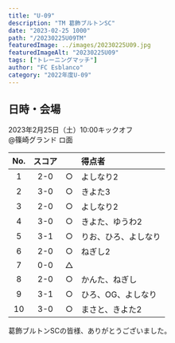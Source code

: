 ```yaml
---
title: "U-09"
description: "TM 葛飾ブルトンSC"
date: "2023-02-25 1000"
path: "/20230225U09TM"
featuredImage: ../images/20230225U09.jpg
featuredImageAlt: "20230225U09"
tags: ["トレーニングマッチ"]
author: "FC Esblanco"
category: "2022年度U-09"
---
```


## 日時・会場

2023年2月25日（土）10:00キックオフ  
@篠崎グランド ロ面

| No.| スコア |   | 得点者  |
|:--:|:------:|:-:|:--------|
| 1  | 2-0 | ○ |よしなり2|
| 2  | 3-0 | ○ |きよた3|
| 3  | 2-0 | ○ |よしなり2|
| 4  | 3-0 | ○ |きよた、ゆうわ2|
| 5  | 3-1 | ○ |りお、ひろ、よしなり|
| 6  | 2-0 | ○ |ねぎし2|
| 7  | 0-0 | △ ||
| 8  | 2-0 | ○ |かんた、ねぎし|
| 9  | 3-1 | ○ |ひろ、OG、よしなり|
| 10 | 3-0 | ○ |まさと、きよた2|

葛飾ブルトンSCの皆様、ありがとうございました。
